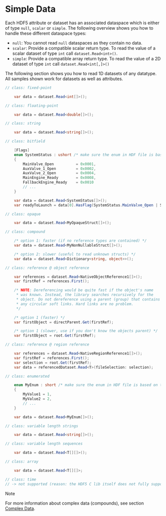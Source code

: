 # Simple Data

Each HDF5 attribute or dataset has an associated dataspace which is either of type `null`, `scalar` or `simple`. The following overview shows you how to handle these different dataspace types:

- `null`: You cannot read `null` dataspaces as they contain no data.
- `scalar`: Provide a compatible scalar return type. To read the value of a scalar dataset of type `int` call `dataset.Read<int>()`.
- `simple`: Provide a compatible array return type. To read the value of a 2D dataset of type `int` call `dataset.Read<int[,]>()`

The following section shows you how to read 1D datasets of any datatype. All samples shown work for datasets as well as attributes.

```cs
// class: fixed-point

    var data = dataset.Read<int[]>();

// class: floating-point

    var data = dataset.Read<double[]>();

// class: string

    var data = dataset.Read<string[]>();

// class: bitfield

    [Flags]
    enum SystemStatus : ushort /* make sure the enum in HDF file is based on the same type */
    {
        MainValve_Open          = 0x0001,
        AuxValve_1_Open         = 0x0002,
        AuxValve_2_Open         = 0x0004,
        MainEngine_Ready        = 0x0008,
        FallbackEngine_Ready    = 0x0010
        // ...
    }

    var data = dataset.Read<SystemStatus[]>();
    var readyToLaunch = data[0].HasFlag(SystemStatus.MainValve_Open | SystemStatus.MainEngine_Ready);

// class: opaque

    var data = dataset.Read<MyOpaqueStruct[]>();

// class: compound

    /* option 1: faster (if no reference types are contained) */
    var data = dataset.Read<MyNonNullableStruct[]>();

    /* option 2: slower (useful to read unknown structs) */
    var data = dataset.Read<Dictionary<string, object>>();

// class: reference @ object reference

    var references = dataset.Read<NativeObjectReference1[]>();
    var firstRef = references.First();

    /* NOTE: Dereferencing would be quite fast if the object's name
     * was known. Instead, the library searches recursively for the  
     * object. Do not dereference using a parent (group) that contains
     * any circular soft links. Hard links are no problem.
     */

    /* option 1 (faster) */
    var firstObject = directParent.Get(firstRef);

    /* option 1 (slower, use if you don't know the objects parent) */
    var firstObject = root.Get(firstRef);

// class: reference @ region reference

    var references = dataset.Read<NativeRegionReference1[]>();
    var firstRef = references.First();
    var selection = root.Get(firstRef);
    var data = referencedDataset.Read<T>(fileSelection: selection);

// class: enumerated

    enum MyEnum : short /* make sure the enum in HDF file is based on the same type */
    {
        MyValue1 = 1,
        MyValue2 = 2,
        // ...
    }

    var data = dataset.Read<MyEnum[]>();

// class: variable length strings

    var data = dataset.Read<string[]>();

// class: variable length sequences

    var data = dataset.Read<T[][]>();

// class: array

    var data = dataset.Read<T[][]>;

// class: time
// -> not supported (reason: the HDF5 C lib itself does not fully support H5T_TIME)
```
> [!NOTE]
> For more information about complex data (compounds), see section [Complex Data](complex.md).